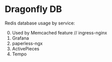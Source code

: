 # Dragonfly DB

Redis database usage by service:

0. Used by Memcached feature // ingress-nginx
1. Grafana
2. paperless-ngx
3. ActivePieces
4. Tempo
